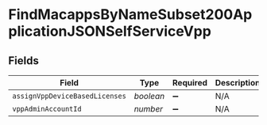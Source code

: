 # FindMacappsByNameSubset200ApplicationJSONSelfServiceVpp


## Fields

| Field                          | Type                           | Required                       | Description                    |
| ------------------------------ | ------------------------------ | ------------------------------ | ------------------------------ |
| `assignVppDeviceBasedLicenses` | *boolean*                      | :heavy_minus_sign:             | N/A                            |
| `vppAdminAccountId`            | *number*                       | :heavy_minus_sign:             | N/A                            |